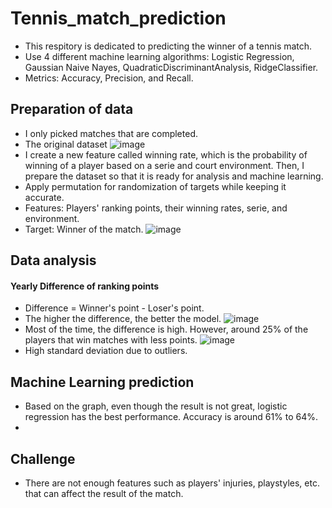 # Tennis_match_prediction
- This respitory is dedicated to predicting the winner of a tennis match.
- Use 4 different machine learning algorithms: Logistic Regression, Gaussian Naive Nayes, QuadraticDiscriminantAnalysis, RidgeClassifier.
- Metrics: Accuracy, Precision, and Recall.

## Preparation of data
- I only picked matches that are completed.
- The original dataset 
![image](https://user-images.githubusercontent.com/89664955/235504749-4e0f3354-185f-4ffe-b54f-8ddbceb877c5.png)
- I create a new feature called winning rate, which is the probability of winning of a player based on a serie and court environment. Then, I prepare the dataset so that it is ready for analysis and machine learning.
- Apply permutation for randomization of targets while keeping it accurate.
- Features: Players' ranking points, their winning rates, serie, and environment.
- Target: Winner of the match.
![image](https://user-images.githubusercontent.com/89664955/235507046-b6513e60-15e3-4a1b-908f-0b214734d330.png)

## Data analysis
#### Yearly Difference of ranking points
- Difference = Winner's point - Loser's point.
- The higher the difference, the better the model.
![image](https://user-images.githubusercontent.com/89664955/235507758-2348cb81-39fe-45e8-8b20-85996aaab664.png)
- Most of the time, the difference is high. However, around 25% of the players that win matches with less points.
![image](https://user-images.githubusercontent.com/89664955/235508059-c04f337e-ee94-49ab-97a0-fc98c1670073.png)
- High standard deviation due to outliers.

## Machine Learning prediction

- Based on the graph, even though the result is not great, logistic regression has the best performance. Accuracy is around 61% to 64%.
- 
## Challenge
- There are not enough features such as players' injuries, playstyles, etc. that can affect the result of the match.
